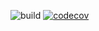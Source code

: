 ![build](https://github.com/Hector6704/maven_training/actions/workflows/build.yml/badge.svg)
[![codecov](https://codecov.io/gh/Hector6704/maven_training/branch/main/graph/badge.svg)](https://codecov.io/gh/Hector6704/maven_training)
